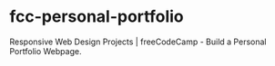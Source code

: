 # fcc-personal-portfolio
Responsive Web Design Projects | freeCodeCamp - Build a Personal Portfolio Webpage. 
